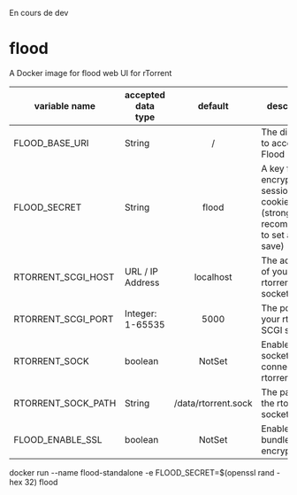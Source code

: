 En cours de dev

# flood
A Docker image for flood web UI for rTorrent

variable name      | accepted data type | default            | description
---                | ---                | :---:              | ---
FLOOD_BASE_URI     | String             | /                  | The directory to access Flood
FLOOD_SECRET       | String             | flood              | A key for encrypting session cookie/JWT (strongly recommended to set and save)
RTORRENT_SCGI_HOST | URL / IP Address   | localhost          | The address of your rtorrent SCGI socket
RTORRENT_SCGI_PORT | Integer: 1-65535   | 5000               | The port of your rtorrent SCGI socket
RTORRENT_SOCK      | boolean            | NotSet             | Enable UNIX socket connection to rtorrent
RTORRENT_SOCK_PATH | String             |/data/rtorrent.sock | The path of the rtorrent socket
FLOOD_ENABLE_SSL   | boolean            | NotSet             | Enable bundled SSL encryption


docker run --name flood-standalone -e FLOOD_SECRET=$(openssl rand -hex 32) flood
